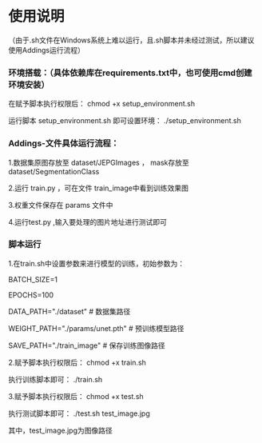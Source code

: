 # 使用说明
（由于.sh文件在Windows系统上难以运行，且.sh脚本并未经过测试，所以建议使用Addings运行流程）

###  环境搭载：（具体依赖库在requirements.txt中，也可使用cmd创建环境安装）
在赋予脚本执行权限后：
chmod +x setup_environment.sh    

运行脚本 setup_environment.sh 即可设置环境：
./setup_environment.sh

###  Addings-文件具体运行流程：
1.数据集原图存放至 dataset/JEPGImages ， mask存放至 dataset/SegmentationClass

2.运行 train.py ，可在文件 train_image中看到训练效果图

3.权重文件保存在 params 文件中

4.运行test.py ,输入要处理的图片地址进行测试即可

###  脚本运行
1.在train.sh中设置参数来进行模型的训练，初始参数为：

BATCH_SIZE=1

EPOCHS=100

DATA_PATH="./dataset"  # 数据集路径

WEIGHT_PATH="./params/unet.pth"  # 预训练模型路径

SAVE_PATH="./train_image"  # 保存训练图像路径

2.赋予脚本执行权限后：
chmod +x train.sh

执行训练脚本即可：
./train.sh

3.赋予脚本执行权限后：
chmod +x test.sh

执行测试脚本即可：
./test.sh test_image.jpg 

其中，test_image.jpg为图像路径
